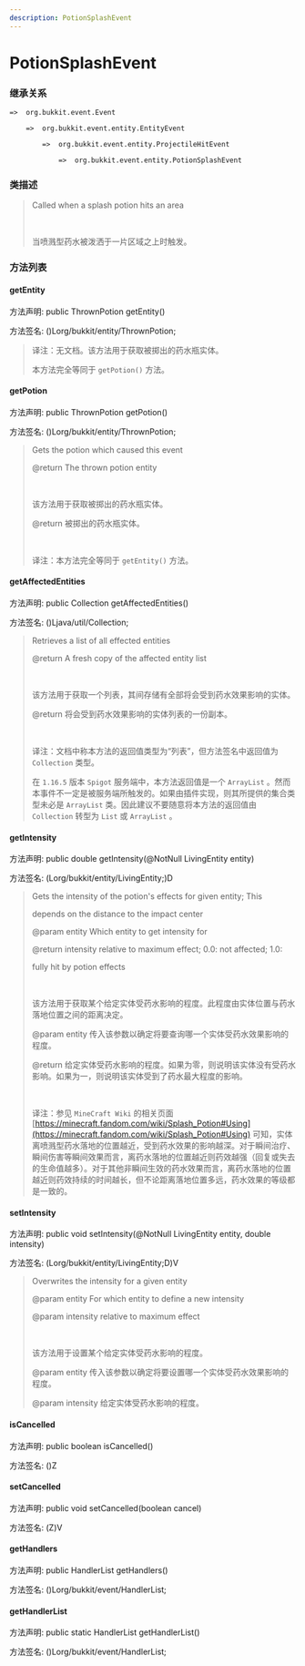 ```yaml
---
description: PotionSplashEvent
---
```


# PotionSplashEvent

### 继承关系

    =>  org.bukkit.event.Event

        =>  org.bukkit.event.entity.EntityEvent

            =>  org.bukkit.event.entity.ProjectileHitEvent

                =>  org.bukkit.event.entity.PotionSplashEvent

### 类描述

> Called when a splash potion hits an area
> 
> <br>
> 
> 当喷溅型药水被泼洒于一片区域之上时触发。

### 方法列表

#### getEntity

方法声明: public ThrownPotion getEntity()

方法签名: ()Lorg/bukkit/entity/ThrownPotion;

> 译注：无文档。该方法用于获取被掷出的药水瓶实体。
> 
> 本方法完全等同于 `getPotion()` 方法。

#### getPotion

方法声明: public ThrownPotion getPotion()

方法签名: ()Lorg/bukkit/entity/ThrownPotion;

> Gets the potion which caused this event
> 
> @return The thrown potion entity
> 
> <br>
> 
> 该方法用于获取被掷出的药水瓶实体。
> 
> @return 被掷出的药水瓶实体。
> 
> <br>
> 
> 译注：本方法完全等同于 `getEntity()` 方法。

#### getAffectedEntities

方法声明: public Collection<LivingEntity> getAffectedEntities()

方法签名: ()Ljava/util/Collection;

> Retrieves a list of all effected entities
> 
> @return A fresh copy of the affected entity list
> 
> <br>
> 
> 该方法用于获取一个列表，其间存储有全部将会受到药水效果影响的实体。
> 
> @return 将会受到药水效果影响的实体列表的一份副本。
> 
> <br>
> 
> 译注：文档中称本方法的返回值类型为“列表”，但方法签名中返回值为 `Collection` 类型。
> 
> 在 `1.16.5` 版本 `Spigot` 服务端中，本方法返回值是一个 `ArrayList` 。然而本事件不一定是被服务端所触发的。如果由插件实现，则其所提供的集合类型未必是 `ArrayList` 类。因此建议不要随意将本方法的返回值由 `Collection` 转型为 `List` 或 `ArrayList` 。

#### getIntensity

方法声明: public double getIntensity(@NotNull LivingEntity entity)

方法签名: (Lorg/bukkit/entity/LivingEntity;)D

> Gets the intensity of the potion's effects for given entity; This
> 
> depends on the distance to the impact center
> 
> @param entity Which entity to get intensity for
> 
> @return intensity relative to maximum effect; 0.0: not affected; 1.0:
> 
> fully hit by potion effects
> 
> <br>
> 
> 该方法用于获取某个给定实体受药水影响的程度。此程度由实体位置与药水落地位置之间的距离决定。
> 
> @param entity 传入该参数以确定将要查询哪一个实体受药水效果影响的程度。
> 
> @return 给定实体受药水影响的程度。如果为零，则说明该实体没有受药水影响。如果为一，则说明该实体受到了药水最大程度的影响。
> 
> <br>
> 
> 译注：参见 `MineCraft Wiki` 的相关页面 [https://minecraft.fandom.com/wiki/Splash_Potion#Using](https://minecraft.fandom.com/wiki/Splash_Potion#Using) 可知，实体离喷溅型药水落地的位置越近，受到药水效果的影响越深。对于瞬间治疗、瞬间伤害等瞬间效果而言，离药水落地的位置越近则药效越强（回复或失去的生命值越多）。对于其他非瞬间生效的药水效果而言，离药水落地的位置越近则药效持续的时间越长，但不论距离落地位置多远，药水效果的等级都是一致的。

#### setIntensity

方法声明: public void setIntensity(@NotNull LivingEntity entity, double intensity)

方法签名: (Lorg/bukkit/entity/LivingEntity;D)V

> Overwrites the intensity for a given entity
> 
> @param entity For which entity to define a new intensity
> 
> @param intensity relative to maximum effect
> 
> <br>
> 
> 该方法用于设置某个给定实体受药水影响的程度。
> 
> @param entity 传入该参数以确定将要设置哪一个实体受药水效果影响的程度。
> 
> @param intensity 给定实体受药水影响的程度。

#### isCancelled

方法声明: public boolean isCancelled()

方法签名: ()Z

#### setCancelled

方法声明: public void setCancelled(boolean cancel)

方法签名: (Z)V

#### getHandlers

方法声明: public HandlerList getHandlers()

方法签名: ()Lorg/bukkit/event/HandlerList;

#### getHandlerList

方法声明: public static HandlerList getHandlerList()

方法签名: ()Lorg/bukkit/event/HandlerList;